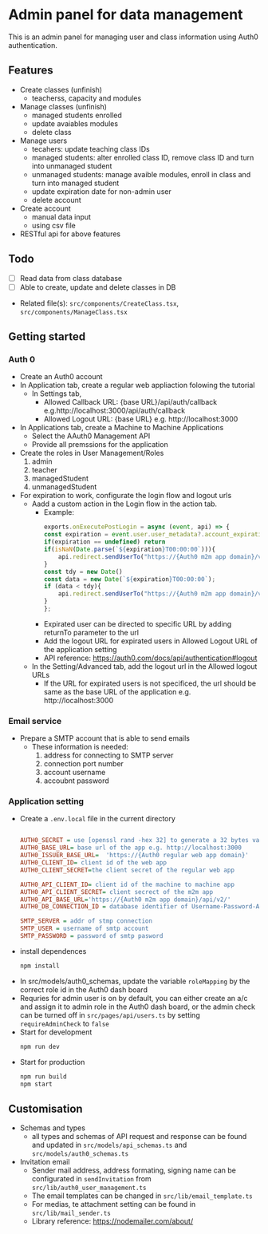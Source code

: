 # Admin panel for data management

This is an admin panel for managing user and class information using Auth0 authentication.

## Features
- Create classes (unfinish)
    - teacherss, capacity and modules
- Manage classes (unfinish)
    - managed students enrolled
    - update avaiables modules
    - delete class
- Manage users
    - tecahers: update teaching class IDs
    - managed students: alter enrolled class ID, remove class ID and turn into unmanaged student
    - unmanaged students: manage avaible modules, enroll in class and turn into managed student
    - update expiration date for non-admin user
    - delete account
- Create account
    - manual data input
    - using csv file
- RESTful api for above features

## Todo
- [ ] Read data from class database
- [ ] Able to create, update and delete classes in DB
- Related file(s): `src/components/CreateClass.tsx`, `src/components/ManageClass.tsx`


## Getting started
### Auth 0 
- Create an Auth0 account
- In Application tab, create a regular web appliaction folowing the tutorial
    - In Settings tab,
        - Allowed Callback URL: {base URL}/api/auth/callback e.g.http://localhost:3000/api/auth/callback
        - Allowed Logout URL: {base URL} e.g. http://localhost:3000
- In Applications tab, create a Machine to Machine Applications
    - Select the AAuth0 Management API
    - Provide all premssions for the application
- Create the roles in User Management/Roles
    <ol>
    <li>admin
    <li>teacher
    <li>managedStudent
    <li>unmanagedStudent
    </ol>
- For expiration to work, configurate the login flow and logout urls
    - Aadd a custom action in the Login flow in the action tab.
         - Example:
            ```js
            exports.onExecutePostLogin = async (event, api) => {
            const expiration = event.user.user_metadata?.account_expiration_date
            if(expiration == undefined) return
            if(isNaN(Date.parse(`${expiration}T00:00:00`))){
                api.redirect.sendUserTo("https://{Auth0 m2m app domain}/v2/logout")
            }
            const tdy = new Date()
            const data = new Date(`${expiration}T00:00:00`);
            if (data < tdy){
                api.redirect.sendUserTo("https://{Auth0 m2m app domain}/v2/logout")
            }
            };
            ```
        - Expirated user can be directed to specific URL by adding returnTo	parameter to the url
        - Add the logout URL for expirated users in Allowed Logout URL of the application setting
        - API reference: <https://auth0.com/docs/api/authentication#logout>
    - In the Setting/Advanced tab, add the logout url in the Allowed logout URLs
        - If the URL for expirated users is not specificed, the url should be same as the base URL of the application e.g. http://localhost:3000

### Email service
- Prepare a SMTP account that is able to send emails
    - These information is needed:
        <ol>
        <li>address for connecting to SMTP server
        <li>connection port number
        <li>account username
        <li>accoubnt password
        </ol>

### Application setting
- Create a `.env.local` file in the current directory
    ```ini
    
    AUTH0_SECRET = use [openssl rand -hex 32] to generate a 32 bytes value
    AUTH0_BASE_URL= base url of the app e.g. http://localhost:3000 
    AUTH0_ISSUER_BASE_URL=  'https://{Auth0 regular web app domain}' 
    AUTH0_CLIENT_ID= client id of the web app
    AUTH0_CLIENT_SECRET=the client secret of the regular web app

    AUTH0_API_CLIENT_ID= client id of the machine to machine app
    AUTH0_API_CLIENT_SECRET= client secrect of the m2m app
    AUTH0_API_BASE_URL='https://{Auth0 m2m app domain}/api/v2/'
    AUTH0_DB_CONNECTION_ID = database identifier of Username-Password-Authentication

    SMTP_SERVER = addr of stmp connection
    SMTP_USER = username of smtp account
    SMTP_PASSWORD = password of smtp pasword
    ```
- install dependences
    ```bash
    npm install
    ```
- In src/models/auth0_schemas, update the variable `roleMapping` by the correct role id in the Auth0 dash board
- Requries for admin user is on by default, you can either create an a/c and assign it to admin role in the Auth0 dash board, or the admin check can be turned off in `src/pages/api/users.ts` by setting `requireAdminCheck` to `false`
- Start for development
    ```bash
    npm run dev
    ```
- Start for production
    ```bash
    npm run build
    npm start
    ```

## Customisation
- Schemas and types
    - all types and schemas of API request and response can be found and updated in `src/models/api_schemas.ts` and `src/models/auth0_schemas.ts`
- Invitation email
    - Sender mail address, address formating, signing name can be configurated in `sendInvitation` from `src/lib/auth0_user_management.ts`
    - The email templates can be changed in `src/lib/email_template.ts`
    - For medias, te attachment setting can be found in `src/lib/mail_sender.ts`
    - Library reference: <https://nodemailer.com/about/>

